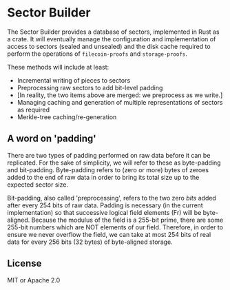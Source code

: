 # Sector Builder

The Sector Builder provides a database of sectors, implemented in Rust as a crate. It will eventually manage the configuration and implementation of access to sectors (sealed and unsealed) and the disk cache required to perform the operations of `filecoin-proofs` and `storage-proofs`.

These methods will include at least:
- Incremental writing of pieces to sectors
- Preprocessing raw sectors to add bit-level padding
- [In reality, the two items above are merged: we preprocess as we write.]
- Managing caching and generation of multiple representations of sectors as required
- Merkle-tree caching/re-generation

## A word on 'padding'

There are two types of padding performed on raw data before it can be replicated. For the sake of simplicity, we will refer to these as byte-padding and bit-padding. Byte-padding refers to (zero or more) bytes of zeroes added to the end of raw data in order to bring its total size up to the expected sector size.

Bit-padding, also called 'preprocessing', refers to the two zero *bits* added after every 254 bits of raw data. Padding is necessary (in the current implementation) so that successive logical field elements (Fr) will be byte-aligned. Because the modulus of the field is a 255-bit prime, there are some 255-bit numbers which are NOT elements of our field. Therefore, in order to ensure we never overflow the field, we can take at most 254 bits of real data for every 256 bits (32 bytes) of byte-aligned storage.

## License

MIT or Apache 2.0
